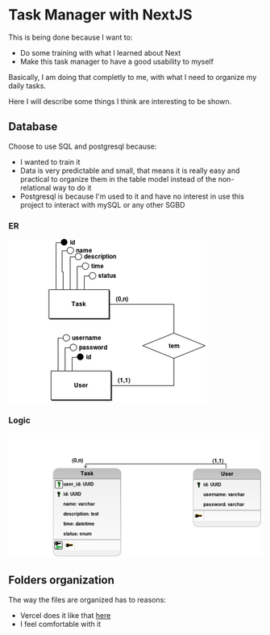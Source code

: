 # Task Manager with NextJS

This is being done because I want to:
* Do some training with what I learned about Next
* Make this task manager to have a good usability to myself

Basically, I am doing that completly to me, with what I need to organize my daily tasks.

Here I will describe some things I think are interesting to be shown.

## Database
Choose to use SQL and postgresql because:
* I wanted to train it
* Data is very predictable and small, that means it is really easy and practical to organize them in the table model instead of the non-relational way to do it
* Postgresql is because I'm used to it and have no interest in use this project to interact with mySQL or any other SGBD

### ER
![ER model](./diagrams/er_model_v1.png "ER model")

### Logic
![Logic model](./diagrams/logic_model_v1.png "Logic model")

## Folders organization
The way the files are organized has to reasons:
* Vercel does it like that [here](https://nextjs.org/learn?utm_source=next-site&utm_medium=homepage-cta&utm_campaign=home)
* I feel comfortable with it


